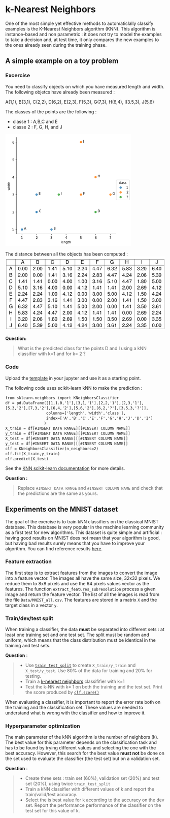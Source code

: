 # k-Nearest Neighbors

One of the most simple yet effective methods to automaticlally classify examples is the K-Nearest Neighbors	algorithm (KNN). This algorithm is instance-based and non parametric : it does not try to model the examples to take a decision and, at test time, it only compares the new examples to the ones already seen during the training phase.



## A simple example on a toy problem

### Excercise

You need to classify objects on which you have measured length and width. The following objetcs have already been measured : 
 
A(1,1), B(3,1), C(2,2), D(6,2), E(2,3), F(5,3), G(7,3), H(6,4), I(3.5,3), J(5,6)

The classes of the points are the following : 

* classe 1 : A,B,C and E
* classe 2 : F, G, H, and J


![](images/exo_knn_points.png)
 
The distance between all the objects has been computed : 
![](images/exo_knn_distances.png)


**Question:**
> What is the predicted class for the points D and I using a kNN classifier with k=1 and for k= 2 ?
> 

### Code

Upload the [template](notebooks/knn_template.ipynb) in your jupyter and use it as a starting point.

The following code uses scikit-learn kNN to make the prediction : 

```
from sklearn.neighbors import KNeighborsClassifier
df = pd.DataFrame([[1,1.0,'1'],[3,1,'1'],[2,2,'1'],[2,3,'1'],[5,3,'2'],[7,3,'2'],[6,4,'2'],[5,6,'2'],[6,2,'?'],[3.5,3,'?']],
                  columns=['length','width','class'],
                  index=['A','B','C','E','F','G','H','J','D','I']
                 )
X_train = df[#INSERT DATA RANGE][[#INSERT COLUMN NAME]]
y_train = df[#INSERT DATA RANGE][[#INSERT COLUMN NAME]]
X_test = df[#INSERT DATA RANGE][[#INSERT COLUMN NAME]]
y_test = df[#INSERT DATA RANGE][[#INSERT COLUMN NAME]]
clf = KNeighborsClassifier(n_neighbors=2)
clf.fit(X_train,y_train)
clf.predict(X_test)

```
See the [KNN scikit-learn documentation](http://scikit-learn.org/stable/modules/generated/sklearn.neighbors.KNeighborsClassifier.html) for more details.

**Question :**

>  Replace `#INSERT DATA RANGE` and `#INSERT COLUMN NAME` and check that the predictions are the same as yours.
> 
>
>

## Experiments on the MNIST dataset

The goal of the exercise is to train  kNN classifiers on the classical MNIST database. This database is very popular in the machine learning community as a first test for new algorithms. This dataset is quite simple and artificial : having good results on MNIST does not mean that your algorithm is good, but having bad results surely means that you have to improve your algorithm. You can find reference results [here](http://yann.lecun.com/exdb/mnist/).

### Feature extraction

The first step is to extract features from the images to convert the image into a feature vector. The images all have the same size, 32x32 pixels. We reduce them to 8x8 pixels and use the 64 pixels values vector as the features. The function `extract_features_subresolution` process a given image and return the feature vector. The list of all the images is read from the file `Data/MNIST_all.csv`. The features are stored in a matrix `X` and the target class in a vector `y`.


### Train/dev/test split

When training a classifier, the data **must** be separated into different sets : at least one training set and one test set. The split must be random and uniform, which means that the class distribution must be identical in the training and test sets.

**Question** :

> * Use [`train_test_split`](http://scikit-learn.org/stable/modules/generated/sklearn.model_selection.train_test_split.html) to create `X_train/y_train` and `X_test/y_test`. Use 80% of the data for training and 20% for testing.
> * Train a [k-nearest neighbors](http://scikit-learn.org/stable/modules/generated/sklearn.neighbors.KNeighborsClassifier.html) classififier with k=1
> * Test the k-NN with k= 1 on both the training and the test set. Print the score produced by [`clf.score()`](http://scikit-learn.org/stable/modules/generated/sklearn.neighbors.KNeighborsClassifier.html#sklearn.neighbors.KNeighborsClassifier.score)

When evaluating a classifier, it is important to report the error rate both on the training and the classification set. These values are needed to understand what is wrong with the classifier and how to improve it.

### Hyperparameter optimization


The main parameter of the kNN algorithm is the number of neighbors (k). The best value for this parameter depends on the classification task and has to be found by trying different values and selecting the one with the best accuracy. However, this search for the best value **must not** be done on the set used to evaluate the classifier (the test set) but on a validation set. 

**Question** : 


>  * Create three sets : train set (60%), validation set (20%) and test set (20%), using twice `train_test_split`
>  * Train a kNN classifier with different values of k and report the train/valid/test accuracy. 
>  * Select the is best value for k according to the accuracy on the dev set. Report the performance performance of the classifier on the test set for this value of k. 


